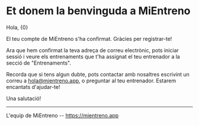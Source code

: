 # Et donem la benvinguda a MiEntreno

Hola, {0}

El teu compte de MiEntreno s'ha confirmat. Gràcies per registrar-te!

Ara que hem confirmat la teva adreça de correu electrònic, pots iniciar sessió i veure els entrenaments que t'ha assignat el teu entrenador a la secció de "Entrenaments".

Recorda que si tens algun dubte, pots contactar amb nosaltres escrivint un correu a <hola@mientreno.app>, o preguntar al teu entrenador. Estarem encantats d'ajudar-te!

Una salutació!

---

L'equip de MiEntreno -- <https://mientreno.app>
